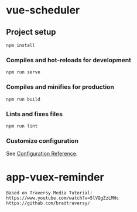 # vue-scheduler

## Project setup

```
npm install
```

### Compiles and hot-reloads for development

```
npm run serve
```

### Compiles and minifies for production

```
npm run build
```

### Lints and fixes files

```
npm run lint
```

### Customize configuration

See [Configuration Reference](https://cli.vuejs.org/config/).

# app-vuex-reminder

```
Based on Traversy Media Tutorial:
https://www.youtube.com/watch?v=5lVQgZzLMHc
https://github.com/bradtraversy/
```
